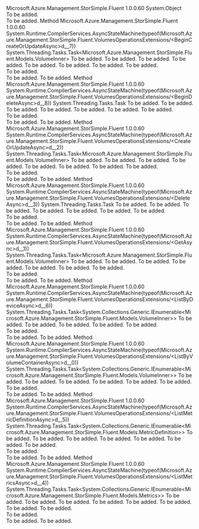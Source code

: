 <Type Name="VolumesOperationsExtensions" FullName="Microsoft.Azure.Management.StorSimple.Fluent.VolumesOperationsExtensions">
  <TypeSignature Language="C#" Value="public static class VolumesOperationsExtensions" />
  <TypeSignature Language="ILAsm" Value=".class public auto ansi abstract sealed beforefieldinit VolumesOperationsExtensions extends System.Object" />
  <TypeSignature Language="DocId" Value="T:Microsoft.Azure.Management.StorSimple.Fluent.VolumesOperationsExtensions" />
  <TypeSignature Language="VB.NET" Value="Public Module VolumesOperationsExtensions" />
  <TypeSignature Language="F#" Value="type VolumesOperationsExtensions = class" />
  <AssemblyInfo>
    <AssemblyName>Microsoft.Azure.Management.StorSimple.Fluent</AssemblyName>
    <AssemblyVersion>1.0.0.60</AssemblyVersion>
  </AssemblyInfo>
  <Base>
    <BaseTypeName>System.Object</BaseTypeName>
  </Base>
  <Interfaces />
  <Docs>
    <summary>To be added.</summary>
    <remarks>To be added.</remarks>
  </Docs>
  <Members>
    <Member MemberName="BeginCreateOrUpdateAsync">
      <MemberSignature Language="C#" Value="public static System.Threading.Tasks.Task&lt;Microsoft.Azure.Management.StorSimple.Fluent.Models.VolumeInner&gt; BeginCreateOrUpdateAsync (this Microsoft.Azure.Management.StorSimple.Fluent.IVolumesOperations operations, string deviceName, string volumeContainerName, string volumeName, Microsoft.Azure.Management.StorSimple.Fluent.Models.VolumeInner parameters, string resourceGroupName, string managerName, System.Threading.CancellationToken cancellationToken = null);" />
      <MemberSignature Language="ILAsm" Value=".method public static hidebysig class System.Threading.Tasks.Task`1&lt;class Microsoft.Azure.Management.StorSimple.Fluent.Models.VolumeInner&gt; BeginCreateOrUpdateAsync(class Microsoft.Azure.Management.StorSimple.Fluent.IVolumesOperations operations, string deviceName, string volumeContainerName, string volumeName, class Microsoft.Azure.Management.StorSimple.Fluent.Models.VolumeInner parameters, string resourceGroupName, string managerName, valuetype System.Threading.CancellationToken cancellationToken) cil managed" />
      <MemberSignature Language="DocId" Value="M:Microsoft.Azure.Management.StorSimple.Fluent.VolumesOperationsExtensions.BeginCreateOrUpdateAsync(Microsoft.Azure.Management.StorSimple.Fluent.IVolumesOperations,System.String,System.String,System.String,Microsoft.Azure.Management.StorSimple.Fluent.Models.VolumeInner,System.String,System.String,System.Threading.CancellationToken)" />
      <MemberSignature Language="F#" Value="static member BeginCreateOrUpdateAsync : Microsoft.Azure.Management.StorSimple.Fluent.IVolumesOperations * string * string * string * Microsoft.Azure.Management.StorSimple.Fluent.Models.VolumeInner * string * string * System.Threading.CancellationToken -&gt; System.Threading.Tasks.Task&lt;Microsoft.Azure.Management.StorSimple.Fluent.Models.VolumeInner&gt;" Usage="Microsoft.Azure.Management.StorSimple.Fluent.VolumesOperationsExtensions.BeginCreateOrUpdateAsync (operations, deviceName, volumeContainerName, volumeName, parameters, resourceGroupName, managerName, cancellationToken)" />
      <MemberType>Method</MemberType>
      <AssemblyInfo>
        <AssemblyName>Microsoft.Azure.Management.StorSimple.Fluent</AssemblyName>
        <AssemblyVersion>1.0.0.60</AssemblyVersion>
      </AssemblyInfo>
      <Attributes>
        <Attribute>
          <AttributeName>System.Runtime.CompilerServices.AsyncStateMachine(typeof(Microsoft.Azure.Management.StorSimple.Fluent.VolumesOperationsExtensions/&lt;BeginCreateOrUpdateAsync&gt;d__7))</AttributeName>
        </Attribute>
      </Attributes>
      <ReturnValue>
        <ReturnType>System.Threading.Tasks.Task&lt;Microsoft.Azure.Management.StorSimple.Fluent.Models.VolumeInner&gt;</ReturnType>
      </ReturnValue>
      <Parameters>
        <Parameter Name="operations" Type="Microsoft.Azure.Management.StorSimple.Fluent.IVolumesOperations" RefType="this" />
        <Parameter Name="deviceName" Type="System.String" />
        <Parameter Name="volumeContainerName" Type="System.String" />
        <Parameter Name="volumeName" Type="System.String" />
        <Parameter Name="parameters" Type="Microsoft.Azure.Management.StorSimple.Fluent.Models.VolumeInner" />
        <Parameter Name="resourceGroupName" Type="System.String" />
        <Parameter Name="managerName" Type="System.String" />
        <Parameter Name="cancellationToken" Type="System.Threading.CancellationToken" />
      </Parameters>
      <Docs>
        <param name="operations">To be added.</param>
        <param name="deviceName">To be added.</param>
        <param name="volumeContainerName">To be added.</param>
        <param name="volumeName">To be added.</param>
        <param name="parameters">To be added.</param>
        <param name="resourceGroupName">To be added.</param>
        <param name="managerName">To be added.</param>
        <param name="cancellationToken">To be added.</param>
        <summary>To be added.</summary>
        <returns>To be added.</returns>
        <remarks>To be added.</remarks>
      </Docs>
    </Member>
    <Member MemberName="BeginDeleteAsync">
      <MemberSignature Language="C#" Value="public static System.Threading.Tasks.Task BeginDeleteAsync (this Microsoft.Azure.Management.StorSimple.Fluent.IVolumesOperations operations, string deviceName, string volumeContainerName, string volumeName, string resourceGroupName, string managerName, System.Threading.CancellationToken cancellationToken = null);" />
      <MemberSignature Language="ILAsm" Value=".method public static hidebysig class System.Threading.Tasks.Task BeginDeleteAsync(class Microsoft.Azure.Management.StorSimple.Fluent.IVolumesOperations operations, string deviceName, string volumeContainerName, string volumeName, string resourceGroupName, string managerName, valuetype System.Threading.CancellationToken cancellationToken) cil managed" />
      <MemberSignature Language="DocId" Value="M:Microsoft.Azure.Management.StorSimple.Fluent.VolumesOperationsExtensions.BeginDeleteAsync(Microsoft.Azure.Management.StorSimple.Fluent.IVolumesOperations,System.String,System.String,System.String,System.String,System.String,System.Threading.CancellationToken)" />
      <MemberSignature Language="F#" Value="static member BeginDeleteAsync : Microsoft.Azure.Management.StorSimple.Fluent.IVolumesOperations * string * string * string * string * string * System.Threading.CancellationToken -&gt; System.Threading.Tasks.Task" Usage="Microsoft.Azure.Management.StorSimple.Fluent.VolumesOperationsExtensions.BeginDeleteAsync (operations, deviceName, volumeContainerName, volumeName, resourceGroupName, managerName, cancellationToken)" />
      <MemberType>Method</MemberType>
      <AssemblyInfo>
        <AssemblyName>Microsoft.Azure.Management.StorSimple.Fluent</AssemblyName>
        <AssemblyVersion>1.0.0.60</AssemblyVersion>
      </AssemblyInfo>
      <Attributes>
        <Attribute>
          <AttributeName>System.Runtime.CompilerServices.AsyncStateMachine(typeof(Microsoft.Azure.Management.StorSimple.Fluent.VolumesOperationsExtensions/&lt;BeginDeleteAsync&gt;d__8))</AttributeName>
        </Attribute>
      </Attributes>
      <ReturnValue>
        <ReturnType>System.Threading.Tasks.Task</ReturnType>
      </ReturnValue>
      <Parameters>
        <Parameter Name="operations" Type="Microsoft.Azure.Management.StorSimple.Fluent.IVolumesOperations" RefType="this" />
        <Parameter Name="deviceName" Type="System.String" />
        <Parameter Name="volumeContainerName" Type="System.String" />
        <Parameter Name="volumeName" Type="System.String" />
        <Parameter Name="resourceGroupName" Type="System.String" />
        <Parameter Name="managerName" Type="System.String" />
        <Parameter Name="cancellationToken" Type="System.Threading.CancellationToken" />
      </Parameters>
      <Docs>
        <param name="operations">To be added.</param>
        <param name="deviceName">To be added.</param>
        <param name="volumeContainerName">To be added.</param>
        <param name="volumeName">To be added.</param>
        <param name="resourceGroupName">To be added.</param>
        <param name="managerName">To be added.</param>
        <param name="cancellationToken">To be added.</param>
        <summary>To be added.</summary>
        <returns>To be added.</returns>
        <remarks>To be added.</remarks>
      </Docs>
    </Member>
    <Member MemberName="CreateOrUpdateAsync">
      <MemberSignature Language="C#" Value="public static System.Threading.Tasks.Task&lt;Microsoft.Azure.Management.StorSimple.Fluent.Models.VolumeInner&gt; CreateOrUpdateAsync (this Microsoft.Azure.Management.StorSimple.Fluent.IVolumesOperations operations, string deviceName, string volumeContainerName, string volumeName, Microsoft.Azure.Management.StorSimple.Fluent.Models.VolumeInner parameters, string resourceGroupName, string managerName, System.Threading.CancellationToken cancellationToken = null);" />
      <MemberSignature Language="ILAsm" Value=".method public static hidebysig class System.Threading.Tasks.Task`1&lt;class Microsoft.Azure.Management.StorSimple.Fluent.Models.VolumeInner&gt; CreateOrUpdateAsync(class Microsoft.Azure.Management.StorSimple.Fluent.IVolumesOperations operations, string deviceName, string volumeContainerName, string volumeName, class Microsoft.Azure.Management.StorSimple.Fluent.Models.VolumeInner parameters, string resourceGroupName, string managerName, valuetype System.Threading.CancellationToken cancellationToken) cil managed" />
      <MemberSignature Language="DocId" Value="M:Microsoft.Azure.Management.StorSimple.Fluent.VolumesOperationsExtensions.CreateOrUpdateAsync(Microsoft.Azure.Management.StorSimple.Fluent.IVolumesOperations,System.String,System.String,System.String,Microsoft.Azure.Management.StorSimple.Fluent.Models.VolumeInner,System.String,System.String,System.Threading.CancellationToken)" />
      <MemberSignature Language="F#" Value="static member CreateOrUpdateAsync : Microsoft.Azure.Management.StorSimple.Fluent.IVolumesOperations * string * string * string * Microsoft.Azure.Management.StorSimple.Fluent.Models.VolumeInner * string * string * System.Threading.CancellationToken -&gt; System.Threading.Tasks.Task&lt;Microsoft.Azure.Management.StorSimple.Fluent.Models.VolumeInner&gt;" Usage="Microsoft.Azure.Management.StorSimple.Fluent.VolumesOperationsExtensions.CreateOrUpdateAsync (operations, deviceName, volumeContainerName, volumeName, parameters, resourceGroupName, managerName, cancellationToken)" />
      <MemberType>Method</MemberType>
      <AssemblyInfo>
        <AssemblyName>Microsoft.Azure.Management.StorSimple.Fluent</AssemblyName>
        <AssemblyVersion>1.0.0.60</AssemblyVersion>
      </AssemblyInfo>
      <Attributes>
        <Attribute>
          <AttributeName>System.Runtime.CompilerServices.AsyncStateMachine(typeof(Microsoft.Azure.Management.StorSimple.Fluent.VolumesOperationsExtensions/&lt;CreateOrUpdateAsync&gt;d__2))</AttributeName>
        </Attribute>
      </Attributes>
      <ReturnValue>
        <ReturnType>System.Threading.Tasks.Task&lt;Microsoft.Azure.Management.StorSimple.Fluent.Models.VolumeInner&gt;</ReturnType>
      </ReturnValue>
      <Parameters>
        <Parameter Name="operations" Type="Microsoft.Azure.Management.StorSimple.Fluent.IVolumesOperations" RefType="this" />
        <Parameter Name="deviceName" Type="System.String" />
        <Parameter Name="volumeContainerName" Type="System.String" />
        <Parameter Name="volumeName" Type="System.String" />
        <Parameter Name="parameters" Type="Microsoft.Azure.Management.StorSimple.Fluent.Models.VolumeInner" />
        <Parameter Name="resourceGroupName" Type="System.String" />
        <Parameter Name="managerName" Type="System.String" />
        <Parameter Name="cancellationToken" Type="System.Threading.CancellationToken" />
      </Parameters>
      <Docs>
        <param name="operations">To be added.</param>
        <param name="deviceName">To be added.</param>
        <param name="volumeContainerName">To be added.</param>
        <param name="volumeName">To be added.</param>
        <param name="parameters">To be added.</param>
        <param name="resourceGroupName">To be added.</param>
        <param name="managerName">To be added.</param>
        <param name="cancellationToken">To be added.</param>
        <summary>To be added.</summary>
        <returns>To be added.</returns>
        <remarks>To be added.</remarks>
      </Docs>
    </Member>
    <Member MemberName="DeleteAsync">
      <MemberSignature Language="C#" Value="public static System.Threading.Tasks.Task DeleteAsync (this Microsoft.Azure.Management.StorSimple.Fluent.IVolumesOperations operations, string deviceName, string volumeContainerName, string volumeName, string resourceGroupName, string managerName, System.Threading.CancellationToken cancellationToken = null);" />
      <MemberSignature Language="ILAsm" Value=".method public static hidebysig class System.Threading.Tasks.Task DeleteAsync(class Microsoft.Azure.Management.StorSimple.Fluent.IVolumesOperations operations, string deviceName, string volumeContainerName, string volumeName, string resourceGroupName, string managerName, valuetype System.Threading.CancellationToken cancellationToken) cil managed" />
      <MemberSignature Language="DocId" Value="M:Microsoft.Azure.Management.StorSimple.Fluent.VolumesOperationsExtensions.DeleteAsync(Microsoft.Azure.Management.StorSimple.Fluent.IVolumesOperations,System.String,System.String,System.String,System.String,System.String,System.Threading.CancellationToken)" />
      <MemberSignature Language="F#" Value="static member DeleteAsync : Microsoft.Azure.Management.StorSimple.Fluent.IVolumesOperations * string * string * string * string * string * System.Threading.CancellationToken -&gt; System.Threading.Tasks.Task" Usage="Microsoft.Azure.Management.StorSimple.Fluent.VolumesOperationsExtensions.DeleteAsync (operations, deviceName, volumeContainerName, volumeName, resourceGroupName, managerName, cancellationToken)" />
      <MemberType>Method</MemberType>
      <AssemblyInfo>
        <AssemblyName>Microsoft.Azure.Management.StorSimple.Fluent</AssemblyName>
        <AssemblyVersion>1.0.0.60</AssemblyVersion>
      </AssemblyInfo>
      <Attributes>
        <Attribute>
          <AttributeName>System.Runtime.CompilerServices.AsyncStateMachine(typeof(Microsoft.Azure.Management.StorSimple.Fluent.VolumesOperationsExtensions/&lt;DeleteAsync&gt;d__3))</AttributeName>
        </Attribute>
      </Attributes>
      <ReturnValue>
        <ReturnType>System.Threading.Tasks.Task</ReturnType>
      </ReturnValue>
      <Parameters>
        <Parameter Name="operations" Type="Microsoft.Azure.Management.StorSimple.Fluent.IVolumesOperations" RefType="this" />
        <Parameter Name="deviceName" Type="System.String" />
        <Parameter Name="volumeContainerName" Type="System.String" />
        <Parameter Name="volumeName" Type="System.String" />
        <Parameter Name="resourceGroupName" Type="System.String" />
        <Parameter Name="managerName" Type="System.String" />
        <Parameter Name="cancellationToken" Type="System.Threading.CancellationToken" />
      </Parameters>
      <Docs>
        <param name="operations">To be added.</param>
        <param name="deviceName">To be added.</param>
        <param name="volumeContainerName">To be added.</param>
        <param name="volumeName">To be added.</param>
        <param name="resourceGroupName">To be added.</param>
        <param name="managerName">To be added.</param>
        <param name="cancellationToken">To be added.</param>
        <summary>To be added.</summary>
        <returns>To be added.</returns>
        <remarks>To be added.</remarks>
      </Docs>
    </Member>
    <Member MemberName="GetAsync">
      <MemberSignature Language="C#" Value="public static System.Threading.Tasks.Task&lt;Microsoft.Azure.Management.StorSimple.Fluent.Models.VolumeInner&gt; GetAsync (this Microsoft.Azure.Management.StorSimple.Fluent.IVolumesOperations operations, string deviceName, string volumeContainerName, string volumeName, string resourceGroupName, string managerName, System.Threading.CancellationToken cancellationToken = null);" />
      <MemberSignature Language="ILAsm" Value=".method public static hidebysig class System.Threading.Tasks.Task`1&lt;class Microsoft.Azure.Management.StorSimple.Fluent.Models.VolumeInner&gt; GetAsync(class Microsoft.Azure.Management.StorSimple.Fluent.IVolumesOperations operations, string deviceName, string volumeContainerName, string volumeName, string resourceGroupName, string managerName, valuetype System.Threading.CancellationToken cancellationToken) cil managed" />
      <MemberSignature Language="DocId" Value="M:Microsoft.Azure.Management.StorSimple.Fluent.VolumesOperationsExtensions.GetAsync(Microsoft.Azure.Management.StorSimple.Fluent.IVolumesOperations,System.String,System.String,System.String,System.String,System.String,System.Threading.CancellationToken)" />
      <MemberSignature Language="F#" Value="static member GetAsync : Microsoft.Azure.Management.StorSimple.Fluent.IVolumesOperations * string * string * string * string * string * System.Threading.CancellationToken -&gt; System.Threading.Tasks.Task&lt;Microsoft.Azure.Management.StorSimple.Fluent.Models.VolumeInner&gt;" Usage="Microsoft.Azure.Management.StorSimple.Fluent.VolumesOperationsExtensions.GetAsync (operations, deviceName, volumeContainerName, volumeName, resourceGroupName, managerName, cancellationToken)" />
      <MemberType>Method</MemberType>
      <AssemblyInfo>
        <AssemblyName>Microsoft.Azure.Management.StorSimple.Fluent</AssemblyName>
        <AssemblyVersion>1.0.0.60</AssemblyVersion>
      </AssemblyInfo>
      <Attributes>
        <Attribute>
          <AttributeName>System.Runtime.CompilerServices.AsyncStateMachine(typeof(Microsoft.Azure.Management.StorSimple.Fluent.VolumesOperationsExtensions/&lt;GetAsync&gt;d__1))</AttributeName>
        </Attribute>
      </Attributes>
      <ReturnValue>
        <ReturnType>System.Threading.Tasks.Task&lt;Microsoft.Azure.Management.StorSimple.Fluent.Models.VolumeInner&gt;</ReturnType>
      </ReturnValue>
      <Parameters>
        <Parameter Name="operations" Type="Microsoft.Azure.Management.StorSimple.Fluent.IVolumesOperations" RefType="this" />
        <Parameter Name="deviceName" Type="System.String" />
        <Parameter Name="volumeContainerName" Type="System.String" />
        <Parameter Name="volumeName" Type="System.String" />
        <Parameter Name="resourceGroupName" Type="System.String" />
        <Parameter Name="managerName" Type="System.String" />
        <Parameter Name="cancellationToken" Type="System.Threading.CancellationToken" />
      </Parameters>
      <Docs>
        <param name="operations">To be added.</param>
        <param name="deviceName">To be added.</param>
        <param name="volumeContainerName">To be added.</param>
        <param name="volumeName">To be added.</param>
        <param name="resourceGroupName">To be added.</param>
        <param name="managerName">To be added.</param>
        <param name="cancellationToken">To be added.</param>
        <summary>To be added.</summary>
        <returns>To be added.</returns>
        <remarks>To be added.</remarks>
      </Docs>
    </Member>
    <Member MemberName="ListByDeviceAsync">
      <MemberSignature Language="C#" Value="public static System.Threading.Tasks.Task&lt;System.Collections.Generic.IEnumerable&lt;Microsoft.Azure.Management.StorSimple.Fluent.Models.VolumeInner&gt;&gt; ListByDeviceAsync (this Microsoft.Azure.Management.StorSimple.Fluent.IVolumesOperations operations, string deviceName, string resourceGroupName, string managerName, System.Threading.CancellationToken cancellationToken = null);" />
      <MemberSignature Language="ILAsm" Value=".method public static hidebysig class System.Threading.Tasks.Task`1&lt;class System.Collections.Generic.IEnumerable`1&lt;class Microsoft.Azure.Management.StorSimple.Fluent.Models.VolumeInner&gt;&gt; ListByDeviceAsync(class Microsoft.Azure.Management.StorSimple.Fluent.IVolumesOperations operations, string deviceName, string resourceGroupName, string managerName, valuetype System.Threading.CancellationToken cancellationToken) cil managed" />
      <MemberSignature Language="DocId" Value="M:Microsoft.Azure.Management.StorSimple.Fluent.VolumesOperationsExtensions.ListByDeviceAsync(Microsoft.Azure.Management.StorSimple.Fluent.IVolumesOperations,System.String,System.String,System.String,System.Threading.CancellationToken)" />
      <MemberSignature Language="F#" Value="static member ListByDeviceAsync : Microsoft.Azure.Management.StorSimple.Fluent.IVolumesOperations * string * string * string * System.Threading.CancellationToken -&gt; System.Threading.Tasks.Task&lt;seq&lt;Microsoft.Azure.Management.StorSimple.Fluent.Models.VolumeInner&gt;&gt;" Usage="Microsoft.Azure.Management.StorSimple.Fluent.VolumesOperationsExtensions.ListByDeviceAsync (operations, deviceName, resourceGroupName, managerName, cancellationToken)" />
      <MemberType>Method</MemberType>
      <AssemblyInfo>
        <AssemblyName>Microsoft.Azure.Management.StorSimple.Fluent</AssemblyName>
        <AssemblyVersion>1.0.0.60</AssemblyVersion>
      </AssemblyInfo>
      <Attributes>
        <Attribute>
          <AttributeName>System.Runtime.CompilerServices.AsyncStateMachine(typeof(Microsoft.Azure.Management.StorSimple.Fluent.VolumesOperationsExtensions/&lt;ListByDeviceAsync&gt;d__6))</AttributeName>
        </Attribute>
      </Attributes>
      <ReturnValue>
        <ReturnType>System.Threading.Tasks.Task&lt;System.Collections.Generic.IEnumerable&lt;Microsoft.Azure.Management.StorSimple.Fluent.Models.VolumeInner&gt;&gt;</ReturnType>
      </ReturnValue>
      <Parameters>
        <Parameter Name="operations" Type="Microsoft.Azure.Management.StorSimple.Fluent.IVolumesOperations" RefType="this" />
        <Parameter Name="deviceName" Type="System.String" />
        <Parameter Name="resourceGroupName" Type="System.String" />
        <Parameter Name="managerName" Type="System.String" />
        <Parameter Name="cancellationToken" Type="System.Threading.CancellationToken" />
      </Parameters>
      <Docs>
        <param name="operations">To be added.</param>
        <param name="deviceName">To be added.</param>
        <param name="resourceGroupName">To be added.</param>
        <param name="managerName">To be added.</param>
        <param name="cancellationToken">To be added.</param>
        <summary>To be added.</summary>
        <returns>To be added.</returns>
        <remarks>To be added.</remarks>
      </Docs>
    </Member>
    <Member MemberName="ListByVolumeContainerAsync">
      <MemberSignature Language="C#" Value="public static System.Threading.Tasks.Task&lt;System.Collections.Generic.IEnumerable&lt;Microsoft.Azure.Management.StorSimple.Fluent.Models.VolumeInner&gt;&gt; ListByVolumeContainerAsync (this Microsoft.Azure.Management.StorSimple.Fluent.IVolumesOperations operations, string deviceName, string volumeContainerName, string resourceGroupName, string managerName, System.Threading.CancellationToken cancellationToken = null);" />
      <MemberSignature Language="ILAsm" Value=".method public static hidebysig class System.Threading.Tasks.Task`1&lt;class System.Collections.Generic.IEnumerable`1&lt;class Microsoft.Azure.Management.StorSimple.Fluent.Models.VolumeInner&gt;&gt; ListByVolumeContainerAsync(class Microsoft.Azure.Management.StorSimple.Fluent.IVolumesOperations operations, string deviceName, string volumeContainerName, string resourceGroupName, string managerName, valuetype System.Threading.CancellationToken cancellationToken) cil managed" />
      <MemberSignature Language="DocId" Value="M:Microsoft.Azure.Management.StorSimple.Fluent.VolumesOperationsExtensions.ListByVolumeContainerAsync(Microsoft.Azure.Management.StorSimple.Fluent.IVolumesOperations,System.String,System.String,System.String,System.String,System.Threading.CancellationToken)" />
      <MemberSignature Language="F#" Value="static member ListByVolumeContainerAsync : Microsoft.Azure.Management.StorSimple.Fluent.IVolumesOperations * string * string * string * string * System.Threading.CancellationToken -&gt; System.Threading.Tasks.Task&lt;seq&lt;Microsoft.Azure.Management.StorSimple.Fluent.Models.VolumeInner&gt;&gt;" Usage="Microsoft.Azure.Management.StorSimple.Fluent.VolumesOperationsExtensions.ListByVolumeContainerAsync (operations, deviceName, volumeContainerName, resourceGroupName, managerName, cancellationToken)" />
      <MemberType>Method</MemberType>
      <AssemblyInfo>
        <AssemblyName>Microsoft.Azure.Management.StorSimple.Fluent</AssemblyName>
        <AssemblyVersion>1.0.0.60</AssemblyVersion>
      </AssemblyInfo>
      <Attributes>
        <Attribute>
          <AttributeName>System.Runtime.CompilerServices.AsyncStateMachine(typeof(Microsoft.Azure.Management.StorSimple.Fluent.VolumesOperationsExtensions/&lt;ListByVolumeContainerAsync&gt;d__0))</AttributeName>
        </Attribute>
      </Attributes>
      <ReturnValue>
        <ReturnType>System.Threading.Tasks.Task&lt;System.Collections.Generic.IEnumerable&lt;Microsoft.Azure.Management.StorSimple.Fluent.Models.VolumeInner&gt;&gt;</ReturnType>
      </ReturnValue>
      <Parameters>
        <Parameter Name="operations" Type="Microsoft.Azure.Management.StorSimple.Fluent.IVolumesOperations" RefType="this" />
        <Parameter Name="deviceName" Type="System.String" />
        <Parameter Name="volumeContainerName" Type="System.String" />
        <Parameter Name="resourceGroupName" Type="System.String" />
        <Parameter Name="managerName" Type="System.String" />
        <Parameter Name="cancellationToken" Type="System.Threading.CancellationToken" />
      </Parameters>
      <Docs>
        <param name="operations">To be added.</param>
        <param name="deviceName">To be added.</param>
        <param name="volumeContainerName">To be added.</param>
        <param name="resourceGroupName">To be added.</param>
        <param name="managerName">To be added.</param>
        <param name="cancellationToken">To be added.</param>
        <summary>To be added.</summary>
        <returns>To be added.</returns>
        <remarks>To be added.</remarks>
      </Docs>
    </Member>
    <Member MemberName="ListMetricDefinitionAsync">
      <MemberSignature Language="C#" Value="public static System.Threading.Tasks.Task&lt;System.Collections.Generic.IEnumerable&lt;Microsoft.Azure.Management.StorSimple.Fluent.Models.MetricDefinition&gt;&gt; ListMetricDefinitionAsync (this Microsoft.Azure.Management.StorSimple.Fluent.IVolumesOperations operations, string deviceName, string volumeContainerName, string volumeName, string resourceGroupName, string managerName, System.Threading.CancellationToken cancellationToken = null);" />
      <MemberSignature Language="ILAsm" Value=".method public static hidebysig class System.Threading.Tasks.Task`1&lt;class System.Collections.Generic.IEnumerable`1&lt;class Microsoft.Azure.Management.StorSimple.Fluent.Models.MetricDefinition&gt;&gt; ListMetricDefinitionAsync(class Microsoft.Azure.Management.StorSimple.Fluent.IVolumesOperations operations, string deviceName, string volumeContainerName, string volumeName, string resourceGroupName, string managerName, valuetype System.Threading.CancellationToken cancellationToken) cil managed" />
      <MemberSignature Language="DocId" Value="M:Microsoft.Azure.Management.StorSimple.Fluent.VolumesOperationsExtensions.ListMetricDefinitionAsync(Microsoft.Azure.Management.StorSimple.Fluent.IVolumesOperations,System.String,System.String,System.String,System.String,System.String,System.Threading.CancellationToken)" />
      <MemberSignature Language="F#" Value="static member ListMetricDefinitionAsync : Microsoft.Azure.Management.StorSimple.Fluent.IVolumesOperations * string * string * string * string * string * System.Threading.CancellationToken -&gt; System.Threading.Tasks.Task&lt;seq&lt;Microsoft.Azure.Management.StorSimple.Fluent.Models.MetricDefinition&gt;&gt;" Usage="Microsoft.Azure.Management.StorSimple.Fluent.VolumesOperationsExtensions.ListMetricDefinitionAsync (operations, deviceName, volumeContainerName, volumeName, resourceGroupName, managerName, cancellationToken)" />
      <MemberType>Method</MemberType>
      <AssemblyInfo>
        <AssemblyName>Microsoft.Azure.Management.StorSimple.Fluent</AssemblyName>
        <AssemblyVersion>1.0.0.60</AssemblyVersion>
      </AssemblyInfo>
      <Attributes>
        <Attribute>
          <AttributeName>System.Runtime.CompilerServices.AsyncStateMachine(typeof(Microsoft.Azure.Management.StorSimple.Fluent.VolumesOperationsExtensions/&lt;ListMetricDefinitionAsync&gt;d__5))</AttributeName>
        </Attribute>
      </Attributes>
      <ReturnValue>
        <ReturnType>System.Threading.Tasks.Task&lt;System.Collections.Generic.IEnumerable&lt;Microsoft.Azure.Management.StorSimple.Fluent.Models.MetricDefinition&gt;&gt;</ReturnType>
      </ReturnValue>
      <Parameters>
        <Parameter Name="operations" Type="Microsoft.Azure.Management.StorSimple.Fluent.IVolumesOperations" RefType="this" />
        <Parameter Name="deviceName" Type="System.String" />
        <Parameter Name="volumeContainerName" Type="System.String" />
        <Parameter Name="volumeName" Type="System.String" />
        <Parameter Name="resourceGroupName" Type="System.String" />
        <Parameter Name="managerName" Type="System.String" />
        <Parameter Name="cancellationToken" Type="System.Threading.CancellationToken" />
      </Parameters>
      <Docs>
        <param name="operations">To be added.</param>
        <param name="deviceName">To be added.</param>
        <param name="volumeContainerName">To be added.</param>
        <param name="volumeName">To be added.</param>
        <param name="resourceGroupName">To be added.</param>
        <param name="managerName">To be added.</param>
        <param name="cancellationToken">To be added.</param>
        <summary>To be added.</summary>
        <returns>To be added.</returns>
        <remarks>To be added.</remarks>
      </Docs>
    </Member>
    <Member MemberName="ListMetricsAsync">
      <MemberSignature Language="C#" Value="public static System.Threading.Tasks.Task&lt;System.Collections.Generic.IEnumerable&lt;Microsoft.Azure.Management.StorSimple.Fluent.Models.Metrics&gt;&gt; ListMetricsAsync (this Microsoft.Azure.Management.StorSimple.Fluent.IVolumesOperations operations, Microsoft.Rest.Azure.OData.ODataQuery&lt;Microsoft.Azure.Management.StorSimple.Fluent.Models.MetricFilterInner&gt; odataQuery, string deviceName, string volumeContainerName, string volumeName, string resourceGroupName, string managerName, System.Threading.CancellationToken cancellationToken = null);" />
      <MemberSignature Language="ILAsm" Value=".method public static hidebysig class System.Threading.Tasks.Task`1&lt;class System.Collections.Generic.IEnumerable`1&lt;class Microsoft.Azure.Management.StorSimple.Fluent.Models.Metrics&gt;&gt; ListMetricsAsync(class Microsoft.Azure.Management.StorSimple.Fluent.IVolumesOperations operations, class Microsoft.Rest.Azure.OData.ODataQuery`1&lt;class Microsoft.Azure.Management.StorSimple.Fluent.Models.MetricFilterInner&gt; odataQuery, string deviceName, string volumeContainerName, string volumeName, string resourceGroupName, string managerName, valuetype System.Threading.CancellationToken cancellationToken) cil managed" />
      <MemberSignature Language="DocId" Value="M:Microsoft.Azure.Management.StorSimple.Fluent.VolumesOperationsExtensions.ListMetricsAsync(Microsoft.Azure.Management.StorSimple.Fluent.IVolumesOperations,Microsoft.Rest.Azure.OData.ODataQuery{Microsoft.Azure.Management.StorSimple.Fluent.Models.MetricFilterInner},System.String,System.String,System.String,System.String,System.String,System.Threading.CancellationToken)" />
      <MemberSignature Language="F#" Value="static member ListMetricsAsync : Microsoft.Azure.Management.StorSimple.Fluent.IVolumesOperations * Microsoft.Rest.Azure.OData.ODataQuery&lt;Microsoft.Azure.Management.StorSimple.Fluent.Models.MetricFilterInner&gt; * string * string * string * string * string * System.Threading.CancellationToken -&gt; System.Threading.Tasks.Task&lt;seq&lt;Microsoft.Azure.Management.StorSimple.Fluent.Models.Metrics&gt;&gt;" Usage="Microsoft.Azure.Management.StorSimple.Fluent.VolumesOperationsExtensions.ListMetricsAsync (operations, odataQuery, deviceName, volumeContainerName, volumeName, resourceGroupName, managerName, cancellationToken)" />
      <MemberType>Method</MemberType>
      <AssemblyInfo>
        <AssemblyName>Microsoft.Azure.Management.StorSimple.Fluent</AssemblyName>
        <AssemblyVersion>1.0.0.60</AssemblyVersion>
      </AssemblyInfo>
      <Attributes>
        <Attribute>
          <AttributeName>System.Runtime.CompilerServices.AsyncStateMachine(typeof(Microsoft.Azure.Management.StorSimple.Fluent.VolumesOperationsExtensions/&lt;ListMetricsAsync&gt;d__4))</AttributeName>
        </Attribute>
      </Attributes>
      <ReturnValue>
        <ReturnType>System.Threading.Tasks.Task&lt;System.Collections.Generic.IEnumerable&lt;Microsoft.Azure.Management.StorSimple.Fluent.Models.Metrics&gt;&gt;</ReturnType>
      </ReturnValue>
      <Parameters>
        <Parameter Name="operations" Type="Microsoft.Azure.Management.StorSimple.Fluent.IVolumesOperations" RefType="this" />
        <Parameter Name="odataQuery" Type="Microsoft.Rest.Azure.OData.ODataQuery&lt;Microsoft.Azure.Management.StorSimple.Fluent.Models.MetricFilterInner&gt;" />
        <Parameter Name="deviceName" Type="System.String" />
        <Parameter Name="volumeContainerName" Type="System.String" />
        <Parameter Name="volumeName" Type="System.String" />
        <Parameter Name="resourceGroupName" Type="System.String" />
        <Parameter Name="managerName" Type="System.String" />
        <Parameter Name="cancellationToken" Type="System.Threading.CancellationToken" />
      </Parameters>
      <Docs>
        <param name="operations">To be added.</param>
        <param name="odataQuery">To be added.</param>
        <param name="deviceName">To be added.</param>
        <param name="volumeContainerName">To be added.</param>
        <param name="volumeName">To be added.</param>
        <param name="resourceGroupName">To be added.</param>
        <param name="managerName">To be added.</param>
        <param name="cancellationToken">To be added.</param>
        <summary>To be added.</summary>
        <returns>To be added.</returns>
        <remarks>To be added.</remarks>
      </Docs>
    </Member>
  </Members>
</Type>